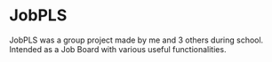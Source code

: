# JobPLS
JobPLS was a group project made by me and 3 others during school. Intended as a Job Board with various useful functionalities.
